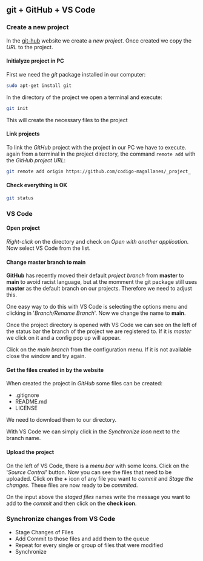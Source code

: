 ## git + GitHub + VS Code

### Create a new project

In the [git-hub](https://github.com) website we create a _new project_. Once created we copy the _URL_ to the project.

#### Initialyze project in PC

First we need the _git_ package installed in our computer:

``` sh
sudo apt-get install git
```

In the directory of the project we open a terminal and execute:

``` sh
git init
```

This will create the necessary files to the project

#### Link projects

To link the _GitHub_ project with the project in our PC we have to execute. again from a terminal in the project directory, the command ```remote add``` with the _GitHub project URL_:

``` sh
git remote add origin https://github.com/codigo-magallanes/_project_
```

#### Check everything is OK

``` sh
git status
```

### VS Code

#### Open project

_Right-click_ on the directory and check on _Open with another application_. Now select VS Code from the list.

#### Change master branch to main

__GitHub__ has recently moved their default _project branch_ from __master__ to __main__ to avoid racist language, but at the momment the git package still uses __master__ as the default branch on our projects.
Therefore we need to adjust this.

One easy way to do this with VS Code is selecting the options menu and clicking in '_Branch/Rename Branch_'. Now we change the name to __main__.

Once the project directory is opened with VS Code we can see on the left of the status bar the branch of the project we are registered to. If it is _master_ we click on it and a config pop up will appear.

Click on the _main branch_ from the configuration menu. If it is not available close the window and try again.

#### Get the files created in by the website

When created the project in _GitHub_ some files can be created:
 - .gitignore
 - README.md
 - LICENSE

We need to download them to our directory.

With VS Code we can simply click in the _Synchronize Icon_ next to the branch name.

#### Upload the project

On the left of VS Code, there is a _menu bar_ with some Icons. Click on the '_Source Control_' button. Now you can see the files that need to be uploaded. Click on the __+__ icon of any file you want to _commit_ and _Stage the changes_. These files are now ready to be _commited_.

On the input above the _staged files_ names write the message you want to add to the _commit_ and then click on the __check icon__. 

### Synchronize changes from VS Code
 - Stage Changes of Files
 - Add Commit to those files and add them to the queue
 - Repeat for every single or group of files that were modified
 - Synchronize
